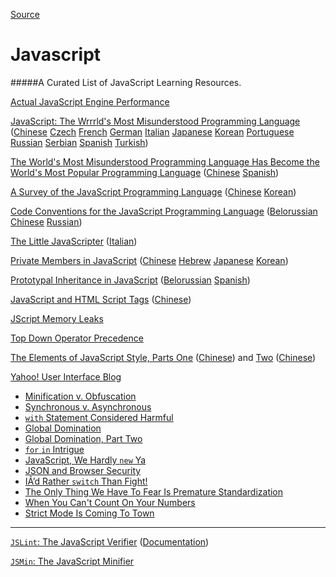 
[Source](http://katieball.me/notepad/posts/2014-11-15-learn-Java-script.md "Permalink to Katie Ball's Javascript Learning Resource List")

# Javascript

#####A Curated List of JavaScript Learning Resources. 

[Actual JavaScript Engine Performance ][1]

[JavaScript:  The Wrrrld's Most Misunderstood Programming Language][2] ([Chinese][3] [Czech][4] [French][5] [German][6] [Italian][7] [Japanese][8] [Korean][9] [Portuguese][10] [Russian][11] [Serbian][12] [Spanish][13] [Turkish][14])

[The World's Most Misunderstood Programming Language Has Become the World's Most Popular Programming Language][15] ([Chinese][16] [Spanish][17])

[A Survey of the JavaScript Programming Language][18] ([Chinese][19] [Korean][20])

[ Code Conventions for the JavaScript Programming Language][21] ([Belorussian][22] [Chinese][23] [Russian][24])

[The Little JavaScripter][25] ([Italian][26])

[Private Members in JavaScript][27] ([Chinese][28] [Hebrew][29] [Japanese][30] [Korean][31])

[Prototypal Inheritance in JavaScript][32] ([Belorussian][33] [Spanish][34])

[JavaScript and HTML Script Tags][35] ([Chinese][36])

[JScript Memory Leaks][37]

[Top Down Operator Precedence][38]

[The Elements of JavaScript Style, Parts One][39] ([Chinese][40]) and [Two][41] ([Chinese][42])

[Yahoo! User Interface Blog][43]

* [Minification v. Obfuscation][44]
* [Synchronous v. Asynchronous][45]
* [`with` Statement Considered Harmful][46]
* [Global Domination][47]
* [Global Domination, Part Two][48]
* [`for` `in` Intrigue][49]
* [JavaScript, We Hardly `new` Ya][50]
* [JSON and Browser Security][51]
* [ IÂ’d Rather `switch` Than Fight!][52]
* [ The Only Thing We Have To Fear Is Premature Standardization][53]
* [ When You Can't Count On Your Numbers][54]
* [ Strict Mode Is Coming To Town][55]

* * *

[`JSLint`: The JavaScript Verifier][56] ([Documentation][57])

[`JSMin`: The JavaScript Minifier][58]

[1]: http://javascript.crockford.com/performance.html
[2]: http://javascript.crockford.com/javascript.html
[3]: http://javascript.crockford.com/zh/javascript.html
[4]: http://devel.virtage.com/2009/01/cs-javascript-nejnepochopenejsi-programovaci-jazyk-sveta/
[5]: http://microclub.ch/2012/10/21/javascript-le-langage-de-programmation-le-plus-incompris-du-monde/
[6]: http://www.pseliger.de/translations/Douglas-Crockford/missunderstood-JavaScript.html
[7]: http://eineki.wordpress.com/2009/07/19/javascript-il-linguaggio-di-programmazione-piu-incompreso-del-mondo/
[8]: http://d.hatena.ne.jp/brazil/20050829/1125321936
[9]: http://home.postech.ac.kr/~skyul/javascript.html
[10]: http://javascript.crockford.com/pt/javascript.html
[11]: http://blog.digitalbank.org/2009/02/javascript-javascript-mocha-livescript.html
[12]: http://science.webhostinggeeks.com/ava-na-vishe-pogreshno-skhva-en-programski-ezik-na-svetu-be
[13]: http://javascriptexperts.blogspot.com/2009/03/javascript-el-lennguaje-de-programacion.html
[14]: http://blog.tayfunsen.com/2009/02/javascript-dunyann-en-fazla-yanls.html
[15]: http://javascript.crockford.com/popular.html
[16]: http://www.ajaxjs.com/popular.htm
[17]: http://blog.continuum.cl/?p=18
[18]: http://javascript.crockford.com/survey.html
[19]: http://jinsh2.blogspot.com/2006/12/survey-of-javascript-programming.html
[20]: http://steadypost.net/post/lecture/id/2/
[21]: http://javascript.crockford.com/code.html
[22]: http://pc.de/pages/kodeks-kanvencyi-javaScript
[23]: http://news.csdn.net/n/20080114/112705.html
[24]: http://anton.kovalyov.net/javascript/conventions.html
[25]: http://javascript.crockford.com/little.html
[26]: http://eineki.wordpress.com/2009/08/13/javascript-il-piccolo-programmatore-javascript/
[27]: http://javascript.crockford.com/private.html
[28]: http://javascript.crockford.com/zh/private.html
[29]: http://javascript.crockford.com/he/private.html
[30]: http://d.hatena.ne.jp/brazil/20051028/1130468761
[31]: http://mulriver.egloos.com/4666528
[32]: http://javascript.crockford.com/prototypal.html
[33]: http://webhostingrating.com/libs/prototypal-inheritance-in-javascript-be
[34]: http://blog.continuum.cl/?p=33
[35]: http://javascript.crockford.com/script.html
[36]: http://www.dreamdu.com/blog/2008/08/08/script/
[37]: http://javascript.crockford.com/memory/leak.html
[38]: http://javascript.crockford.com/tdop/tdop.html
[39]: http://javascript.crockford.com/style1.html
[40]: http://dancewithnet.com/2008/01/26/the-elements-of-javascript-style-part-one/
[41]: http://javascript.crockford.com/style2.html
[42]: http://dancewithnet.com/2008/01/30/the-elements-of-javascript-style-part-two/
[43]: http://www.yuiblog.com/
[44]: http://yuiblog.com/blog/2006/03/06/minification-v-obfuscation/
[45]: http://yuiblog.com/blog/2006/04/04/synchronous-v-asynchronous/
[46]: http://yuiblog.com/blog/2006/04/11/with-statement-considered-harmful/
[47]: http://yuiblog.com/blog/2006/06/01/global-domination/
[48]: http://yuiblog.com/blog/2008/04/16/global-domination-part-two/
[49]: http://yuiblog.com/blog/2006/09/26/for-in-intrigue/
[50]: http://yuiblog.com/blog/2006/11/13/javascript-we-hardly-new-ya/
[51]: http://yuiblog.com/blog/2007/04/10/json-and-browser-security/
[52]: http://yuiblog.com/blog/2007/04/25/id-rather-switch-than-fight/
[53]: http://yuiblog.com/blog/2008/08/14/premature-standardization/
[54]: http://yuiblog.com/blog/2009/03/10/when-you-cant-count-on-your-numbers/
[55]: http://www.yuiblog.com/blog/2010/12/14/strict-mode-is-coming-to-town/
[56]: http://www.JSLint.com
[57]: http://www.JSLint.com/lint.html
[58]: http://javascript.crockford.com/jsmin.html
  
